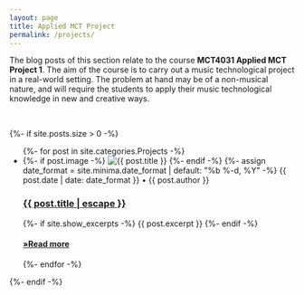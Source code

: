 ```yaml
---
layout: page
title: Applied MCT Project
permalink: /projects/
---
```


The blog posts of this section relate to the course **MCT4031	Applied MCT Project 1**. The aim of the course is to carry out a music technological project in a real-world setting. The problem at hand may be of a non-musical nature, and will require the students to apply their music technological knowledge in new and creative ways.

<br />

{%- if site.posts.size > 0 -%}
  <!-- <h2 class="post-list-heading">{{ page.list_title | default: "Posts" }}</h2> -->
  <ul class="post-list">
    {%- for post in site.categories.Projects -%}
    <li>
      {%- if post.image -%}
      <img src="{{ post.image | prepend: site.baseurl }}" alt="{{ post.title }}" title="{{ post.title }}">
      {%- endif -%}
      {%- assign date_format = site.minima.date_format | default: "%b %-d, %Y" -%}
      <span class="post-meta">{{ post.date | date: date_format }}</span>
      <span class="post-meta">• {{ post.author }}</span>
      <h3>
        <a class="post-link" href="{{ post.url | relative_url }}">
          {{ post.title | escape }}
        </a>
      </h3>
      {%- if site.show_excerpts -%}
        {{ post.excerpt }}
      {%- endif -%}
      <h4>
      <strong><a href="{{ post.url | relative_url }}">
        »Read more
      </a></strong>
      </h4>
    </li>
    {%- endfor -%}
  </ul>
  {%- endif -%}


